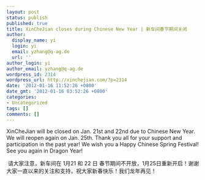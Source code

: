 ```yaml
---
layout: post
status: publish
published: true
title: XinCheJian closes during Chinese New Year | 新车间春节期间关闭
author:
  display_name: yi
  login: yi
  email: yzhang@q-ag.de
  url: ''
author_login: yi
author_email: yzhang@q-ag.de
wordpress_id: 2314
wordpress_url: http://xinchejian.com/?p=2314
date: '2012-01-16 11:52:26 +0800'
date_gmt: '2012-01-16 03:52:26 +0800'
categories:
- Uncategorized
tags: []
comments: []
---
```

<p><!--:en-->XinCheJian will be closed on Jan. 21st and 22nd due to Chinese New Year. We will reopen again on Jan. 25th. Thank you all for your support and participation in the past year! We wish you a Happy Chinese Spring Festival! See you again in Dragon Year!</p>
<p>&nbsp;<!--:--><!--:zh-->请大家注意，新车间在 1月21 和 22 日 春节期间不开放，1月25日重新开启！谢谢大家一直以来的关注和支持，祝大家新春快乐！我们龙年再见！<!--:--></p>
